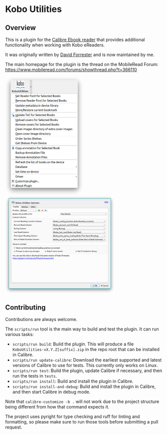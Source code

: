 # Kobo Utilities

## Overview

This is a plugin for the [Calibre Ebook reader](https://calibre-ebook.com/)
that provides additional functionality when working with Kobo eReaders.

It was originally written by [David Forrester](https://github.com/davidfor)
and is now maintained by me.

The main homepage for the plugin is the thread on the MobileRead Forum:
<https://www.mobileread.com/forums/showthread.php?t=366110>

<a href="images/screenshots/menu.png"><img src="images/screenshots/menu.png" width="250" alt="Screenshot of the menu"/></a>
<a href="images/screenshots/options.png"><img src="images/screenshots/options.png" width="350" alt="Screenshot of the options"/></a>

## Contributing

Contributions are always welcome.

The `scripts/run` tool is the main way to build and test the plugin.
It can run various tasks:

- `scripts/run build`: Build the plugin.
  This will produce a file `KoboUtilities-vX.Y.Z[suffix].zip` in the repo root
  that can be installed in Calibre.
- `scripts/run update-calibre`: Download the earliest supported and latest versions
  of Calibre to use for tests.
  This currently only works on Linux.
- `scripts/run test`: Build the plugin, update Calibre if necessary,
  and then run the tests in `tests`.
- `scripts/run install`: Build and install the plugin in Calibre.
- `scripts/run install-and-debug`: Build and install the plugin in Calibre,
  and then start Calibre in debug mode.

Note that `calibre-customize -b .` will not work due to the project structure
being different from how that command expects it.

The project uses pyright for type checking and ruff for linting and formatting,
so please make sure to run those tools before submitting a pull request.

